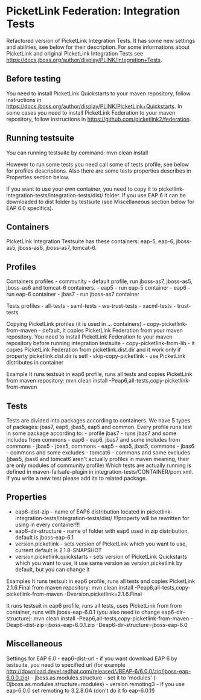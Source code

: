 # PicketLink Federation: Integration Tests #

Refactored version of PicketLink Integration Tests. It has some new settings and abilities, see below for their description. For some informations about PicketLink and original PicketLink Integration Tests see https://docs.jboss.org/author/display/PLINK/Integration+Tests.

## Before testing ##

You need to install PicketLink Quickstarts to your maven repository, follow instructions in https://docs.jboss.org/author/display/PLINK/PicketLink+Quickstarts.
In some cases you need to install PicketLink Federation to your maven repository, follow instructions in https://github.com/picketlink2/federation.

## Running testsuite ##

You can running testsuite by command:
	mvn clean install

However to run some tests you need call some of tests profile, see below for profiles descriptions. Also there are some tests properties describes in Properties section below.

If you want to use your own container, you need to copy it to picketlink-integration-tests/integration-tests/dist/ folder. If you use EAP 6 it can be downloaded to dist folder by testsuite (see Miscellaneous section below for EAP 6.0 specifics).

## Containers ##

PicketLink Integration Testsuite has these containers: eap-5, eap-6, jboss-as5, jboss-as6, jboss-as7, tomcat-6.

## Profiles ##

Containers profiles
	- community - default profile, run jboss-as7, jboss-as5, jboss-as6 and tomcat-6 containers.
	- eap5 - run eap-5 container
	- eap6 - run eap-6 container
	- jbas7 - run jboss-as7 container

Tests profiles
	- all-tests
	- saml-tests 
	- ws-trust-tests 
	- xacml-tests 
	- trust-tests

Copying PicketLink profiles (it is used in ... containers)
	- copy-picketlink-from-maven - default, it copies PicketLink Federation from your maven repository. You need to install PicketLink Federation to your maven repository before running integration testsuite
	- copy-picketlink-from-lib - it copies PicketLink Federation from picketlink.dist.dir and it work only if property picketlink.dist.dir is set!
	- skip-copy-picketlink - use PicketLink distributes in container

Example
It runs testsuit in eap6 profile, runs all tests and copies PicketLink from maven repository:
	mvn clean install -Peap6,all-tests,copy-picketlink-from-maven 

## Tests ##

Tests are divided into packages according to containers. We have 5 types of packages: jbas7, eap6, jbas5, eap5 and common. Every profile runs test in some package according to:
	- profile jbas7 - runs jbas7 and some includes from commons
       	- eap6 - eap6, jbas7 and some includes from commons
       	- jbas5 - jbas5, commons
       	- eap5 - eap5, jbas5, commons
	- jbas6 - commons and some excludes
	- tomcat6 - commons and some excludes
(jbas5, jbas6 and tomcat6 aren't actually profiles in maven meaning, their are only modules of community profile)
Which tests are actually running is defined in maven-failsafe-plugin in integration-tests/CONTAINER/pom.xml.
If you write a new test please add its to related package.

## Properties ##

- eap6-dist-zip - name of EAP6 distribution located in picketlink-integration-tests/integration-tests/dist/ !!!property will be rewritten for using in every container!!!
- eap6-dir-structure - name of folder with eap6 used in zip distribution, default is jboss-eap-6.1
- version.picketlink - sets version of PicketLink which you want to use, current default is 2.1.8-SNAPSHOT
- version.picketlink.quickstarts - sets version of PicketLink Quickstarts which you want to use, it use same version as version.picketlink by default, but you can change it

Examples
It runs testsuit in eap6 profile, runs all tests and copies PicketLink 2.1.6.Final from maven repository:
	mvn clean install -Peap6,all-tests,copy-picketlink-from-maven -Dversion.picketlink=2.1.6.Final

It runs testsuit in eap6 profile, runs all tests, uses PicketLink from from container, runs with jboss-eap-6.0.1 (you also need to change eap6-dir-structure):
	mvn clean install -Peap6,all-tests,copy-picketlink-from-maven -Deap6-dist-zip=jboss-eap-6.0.1.zip -Deap6-dir-structure=jboss-eap-6.0

## Miscellaneous ##

Settings for EAP 6.0 
	- eap6-dist-url - if you want download EAP 6 by testsuite, you need to specified url (for example http://download.devel.redhat.com/released/JBEAP-6/6.0.0/zip/jboss-eap-6.0.0.zip)
	- jboss.as.modules.structure - set it to 'modules' (-Djboss.as.modules.structure=modules)
	- version.remoting3 - if you use eap-6.0.0 set remoting to 3.2.8.GA (don't do it fo eap-6.0.1!)


